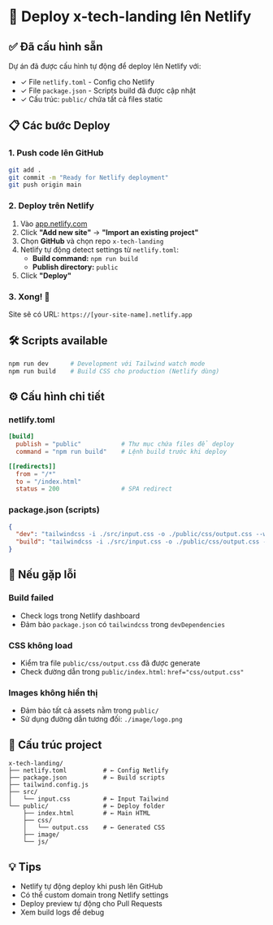 # 🚀 Deploy x-tech-landing lên Netlify

## ✅ Đã cấu hình sẵn

Dự án đã được cấu hình tự động để deploy lên Netlify với:

- ✓ File `netlify.toml` - Config cho Netlify
- ✓ File `package.json` - Scripts build đã được cập nhật
- ✓ Cấu trúc: `public/` chứa tất cả files static

## 📋 Các bước Deploy

### 1. Push code lên GitHub

```bash
git add .
git commit -m "Ready for Netlify deployment"
git push origin main
```

### 2. Deploy trên Netlify

1. Vào [app.netlify.com](https://app.netlify.com)
2. Click **"Add new site"** → **"Import an existing project"**
3. Chọn **GitHub** và chọn repo `x-tech-landing`
4. Netlify tự động detect settings từ `netlify.toml`:
   - **Build command:** `npm run build`
   - **Publish directory:** `public`
5. Click **"Deploy"**

### 3. Xong! 🎉

Site sẽ có URL: `https://[your-site-name].netlify.app`

## 🛠 Scripts available

```bash
npm run dev      # Development với Tailwind watch mode
npm run build    # Build CSS cho production (Netlify dùng)
```

## ⚙️ Cấu hình chi tiết

### netlify.toml
```toml
[build]
  publish = "public"           # Thư mục chứa files để deploy
  command = "npm run build"    # Lệnh build trước khi deploy

[[redirects]]
  from = "/*"
  to = "/index.html"
  status = 200                 # SPA redirect
```

### package.json (scripts)
```json
{
  "dev": "tailwindcss -i ./src/input.css -o ./public/css/output.css --watch",
  "build": "tailwindcss -i ./src/input.css -o ./public/css/output.css --minify"
}
```

## 🔧 Nếu gặp lỗi

### Build failed
- Check logs trong Netlify dashboard
- Đảm bảo `package.json` có `tailwindcss` trong `devDependencies`

### CSS không load
- Kiểm tra file `public/css/output.css` đã được generate
- Check đường dẫn trong `public/index.html`: `href="css/output.css"`

### Images không hiển thị  
- Đảm bảo tất cả assets nằm trong `public/`
- Sử dụng đường dẫn tương đối: `./image/logo.png`

## 📝 Cấu trúc project

```
x-tech-landing/
├── netlify.toml          # ← Config Netlify
├── package.json          # ← Build scripts
├── tailwind.config.js
├── src/
│   └── input.css         # ← Input Tailwind
└── public/               # ← Deploy folder
    ├── index.html        # ← Main HTML
    ├── css/
    │   └── output.css    # ← Generated CSS
    ├── image/
    └── js/
```

## 💡 Tips

- Netlify tự động deploy khi push lên GitHub
- Có thể custom domain trong Netlify settings
- Deploy preview tự động cho Pull Requests
- Xem build logs để debug

